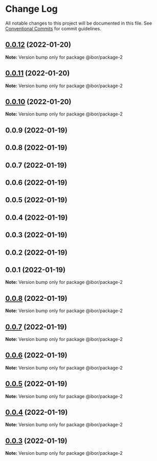 # Change Log

All notable changes to this project will be documented in this file.
See [Conventional Commits](https://conventionalcommits.org) for commit guidelines.

## [0.0.12](https://github.com/borisov-ivan-2k1/LernaTest/compare/@ibor/package-2@0.0.11...@ibor/package-2@0.0.12) (2022-01-20)

**Note:** Version bump only for package @ibor/package-2





## [0.0.11](https://github.com/borisov-ivan-2k1/LernaTest/compare/@ibor/package-2@0.0.10...@ibor/package-2@0.0.11) (2022-01-20)

**Note:** Version bump only for package @ibor/package-2





## [0.0.10](https://github.com/borisov-ivan-2k1/LernaTest/compare/@ibor/package-2@0.0.9...@ibor/package-2@0.0.10) (2022-01-20)

**Note:** Version bump only for package @ibor/package-2





## 0.0.9 (2022-01-19)



## 0.0.8 (2022-01-19)



## 0.0.7 (2022-01-19)



## 0.0.6 (2022-01-19)



## 0.0.5 (2022-01-19)



## 0.0.4 (2022-01-19)



## 0.0.3 (2022-01-19)



## 0.0.2 (2022-01-19)



## 0.0.1 (2022-01-19)

**Note:** Version bump only for package @ibor/package-2





## [0.0.8](https://github.com/borisov-ivan-2k1/LernaTest/compare/v0.0.7...v0.0.8) (2022-01-19)

**Note:** Version bump only for package @ibor/package-2





## [0.0.7](https://github.com/borisov-ivan-2k1/LernaTest/compare/v0.0.6...v0.0.7) (2022-01-19)

**Note:** Version bump only for package @ibor/package-2





## [0.0.6](https://github.com/borisov-ivan-2k1/LernaTest/compare/v0.0.5...v0.0.6) (2022-01-19)

**Note:** Version bump only for package @ibor/package-2





## [0.0.5](https://github.com/borisov-ivan-2k1/LernaTest/compare/v0.0.4...v0.0.5) (2022-01-19)

**Note:** Version bump only for package @ibor/package-2





## [0.0.4](https://github.com/borisov-ivan-2k1/LernaTest/compare/v0.0.3...v0.0.4) (2022-01-19)

**Note:** Version bump only for package @ibor/package-2





## [0.0.3](https://github.com/borisov-ivan-2k1/LernaTest/compare/v0.0.2...v0.0.3) (2022-01-19)

**Note:** Version bump only for package @ibor/package-2
